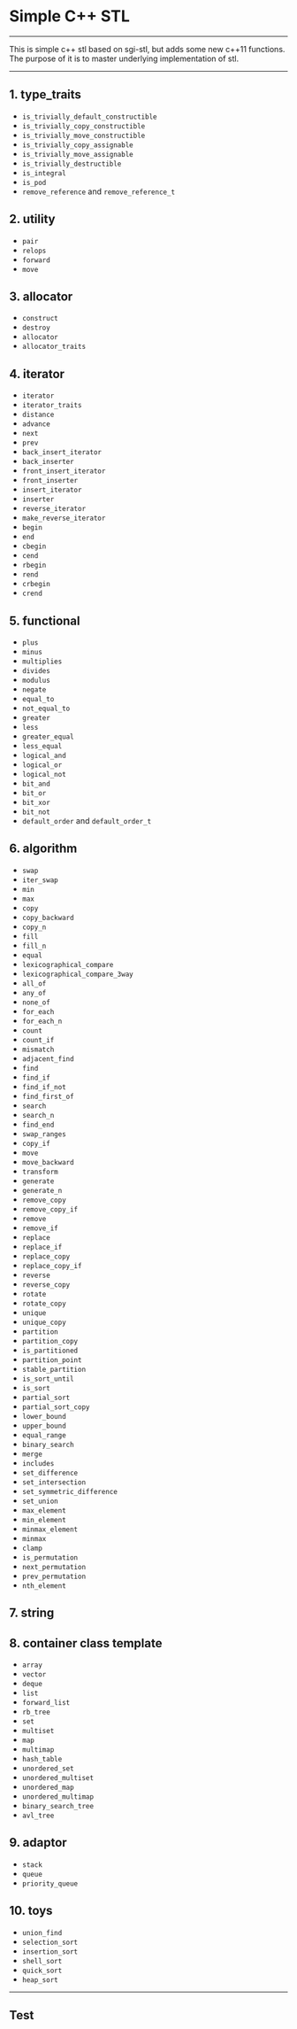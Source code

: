 # Simple C++ STL

---

This is simple c++ stl based on sgi-stl, but adds some new c++11 functions. The purpose of it is to master underlying  implementation of stl.

---

## 1. type_traits

* `is_trivially_default_constructible`
* `is_trivially_copy_constructible`
* `is_trivially_move_constructible`
* `is_trivially_copy_assignable`
* `is_trivially_move_assignable`
* `is_trivially_destructible`
* `is_integral`
* `is_pod`
* `remove_reference` and `remove_reference_t`

## 2. utility

* `pair`
* `relops`
* `forward`
* `move`

## 3. allocator
    
* `construct`
* `destroy`
* `allocator`
* `allocator_traits`

## 4. iterator

* `iterator`
* `iterator_traits`
* `distance`
* `advance`
* `next`
* `prev`
* `back_insert_iterator` 
* `back_inserter`
* `front_insert_iterator`
* `front_inserter`
* `insert_iterator`
* `inserter`
* `reverse_iterator`
* `make_reverse_iterator`
* `begin`
* `end`
* `cbegin`
* `cend`
* `rbegin`
* `rend`
* `crbegin`
* `crend`  

## 5. functional

* `plus`
* `minus`
* `multiplies`
* `divides`
* `modulus`
* `negate`
* `equal_to`
* `not_equal_to`
* `greater`
* `less`
* `greater_equal`
* `less_equal`
* `logical_and`
* `logical_or`
* `logical_not`
* `bit_and`
* `bit_or`
* `bit_xor`
* `bit_not`
* `default_order` and `default_order_t`

## 6. algorithm

* `swap`
* `iter_swap`
* `min`
* `max`
* `copy`
* `copy_backward`
* `copy_n`
* `fill`
* `fill_n`
* `equal`
* `lexicographical_compare`
* `lexicographical_compare_3way`
* `all_of`
* `any_of`
* `none_of`
* `for_each`
* `for_each_n`
* `count`
* `count_if`
* `mismatch`
* `adjacent_find`
* `find`
* `find_if`
* `find_if_not`
* `find_first_of`
* `search`
* `search_n`
* `find_end`
* `swap_ranges`
* `copy_if`
* `move`
* `move_backward`
* `transform`
* `generate`
* `generate_n`
* `remove_copy`
* `remove_copy_if`
* `remove`
* `remove_if`
* `replace`
* `replace_if`
* `replace_copy`
* `replace_copy_if`
* `reverse`
* `reverse_copy`
* `rotate`
* `rotate_copy`
* `unique`
* `unique_copy`
* `partition`
* `partition_copy`
* `is_partitioned`
* `partition_point`
* `stable_partition`
* `is_sort_until`
* `is_sort`
* `partial_sort`
* `partial_sort_copy`
* `lower_bound`
* `upper_bound`
* `equal_range`
* `binary_search`
* `merge`
* `includes`
* `set_difference`
* `set_intersection`
* `set_symmetric_difference`
* `set_union`
* `max_element`
* `min_element`
* `minmax_element`
* `minmax`
* `clamp`
* `is_permutation`
* `next_permutation`
* `prev_permutation`
* `nth_element`

## 7. string


## 8. container class template

* `array`
* `vector`
* `deque`
* `list`
* `forward_list`
* `rb_tree`
* `set`
* `multiset`
* `map`
* `multimap`
* `hash_table`
* `unordered_set`
* `unordered_multiset`
* `unordered_map`
* `unordered_multimap`
* `binary_search_tree`
* `avl_tree`

## 9. adaptor

* `stack`
* `queue`
* `priority_queue`

## 10. toys

* `union_find`
* `selection_sort`
* `insertion_sort`
* `shell_sort`
* `quick_sort`
* `heap_sort`

---

## Test



